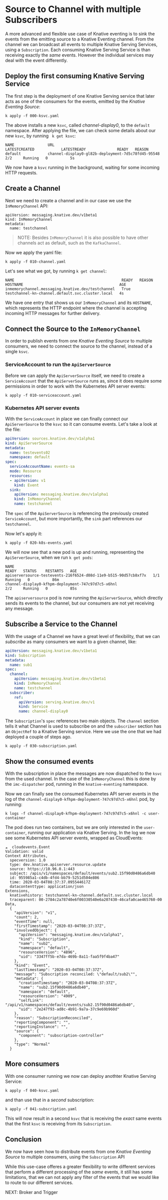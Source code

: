 # Source to Channel with multiple Subscribers 

A more advanced and flexible use case of Knative eventing is to sink the events from the emitting source to a Knative Eventing channel. From the channel we can broadcast all events to multiple Knative Serving Services, using a `Subscription`. Each consuming Knative Serving Service is than receiving exactly the _same_ events. However the individual services may deal with the event differently.

## Deploy the first consuming Knative Serving Service

The first step is the deployment of one Knative Serving service that later acts as one of the consumers for the events, emitted by the _Knative Eventing Source_:

```
k apply -f 000-ksvc.yaml
```

The above installs a new `ksvc`, called _channel-display0_, to the `default` namespace. After applying the file, we can check some details about our new `ksvc`, by running ` k get ksvc`:

```
NAME               URL                                           LATESTCREATED            LATESTREADY              READY   REASON
default     	   channel-display0-gl82b-deployment-7d5c78fd45-95548   2/2     Running   0          5s
```

We now have a `ksvc` running in the background, waiting for some incoming HTTP requests.

## Create a Channel

Next we need to create a channel and in our case we use the `InMemoryChannel` API:

```
apiVersion: messaging.knative.dev/v1beta1
kind: InMemoryChannel
metadata:
  name: testchannel
```

> NOTE: Besides `InMemoryChannel` it is also possible to have other channels act as default, such as the `KafkaChannel`.

Now we apply the yaml file:

```
k apply -f 010-channel.yaml
```

Let's see what we got, by running `k get channel`:

```
NAME                                                READY   REASON   HOSTNAME                                           AGE
inmemorychannel.messaging.knative.dev/testchannel   True             testchannel-kn-channel.default.svc.cluster.local   4s
```

We have one entry that shows us our `InMemoryChannel` and its `HOSTNAME`, which represents the HTTP endpoint where the channel is accepting incoming HTTP messages for further delivery.

## Connect the Source to the `InMemoryChannel`

In order to publish events from one _Knative Eventing Source_ to multiple consumers, we need to connect the source to the channel, instead of a single `ksvc`.


### ServiceAccount to run the `ApiServerSource`

Before we can apply the `ApiServerSource` itself, we need to create a `ServiceAccount` that the `ApiServerSource` runs as, since it does require some permissions in order to work with the Kubernetes API server events:

```
k apply -f 010-serviceaccount.yaml
```

### Kubernetes API server events

With the `ServiceAccount` in place we can finally connect our `ApiServerSource` to the `ksvc` so it can consume events. Let's take a look at the file:

```yaml
apiVersion: sources.knative.dev/v1alpha1
kind: ApiServerSource
metadata:
  name: testevents02
  namespace: default
spec:
  serviceAccountName: events-sa
  mode: Resource
  resources:
  - apiVersion: v1
    kind: Event
  sink:
    apiVersion: messaging.knative.dev/v1alpha1
    kind: InMemoryChannel
    name: testchannel
```

The `spec` of the `ApiServerSource` is referencing the previously created `ServiceAccount`, but more importantly, the `sink` part references our `testchannel`.

Now let's apply it:

```
k apply -f 020-k8s-events.yaml
```

We will now see that a new pod is up and running, representing the `ApiServerSource`, when we run `k get pods`:

```
NAME                                                              READY   STATUS    RESTARTS   AGE
apiserversource-testevents-216f6524-d08d-11e9-b515-90d57cb8xf7x   1/1     Running   0          86m
channel-display0-kfhpm-deployment-747c97d7c5-x6hnl                    2/2     Running   0          85s
```

The `apiserversource` pod is now running the `ApiServerSource`, which directly sends its events to the channel, but our consumers are not yet receiving any message.

## Subscribe a Service to the Channel

With the usage of a Channel we have a great level of flexibility, that we can _subscribe_ as many consumers we want to a given channel, like:

```yaml
apiVersion: messaging.knative.dev/v1beta1
kind: Subscription
metadata:
  name: sub1
spec:
  channel:
    apiVersion: messaging.knative.dev/v1beta1
    kind: InMemoryChannel
    name: testchannel
  subscriber:
    ref:
      apiVersion: serving.knative.dev/v1
      kind: Service
      name: channel-display0
```

The `Subscription`'s `spec` references two main objects. The `channel` section tells it what Channel is used to subscribe on and the `subscriber` section has an `ObjectRef` to a Knative Serving service. Here we use the one that we had deployed a couple of steps ago.

```
k apply -f 030-subscription.yaml
```

## Show the consumed events

With the subscription in place the messages are now dispatched to the `ksvc` from the used channel. In the case of the `InMemoryChannel` this is done by the `imc-dispatcher` pod, running in the `knative-eventing` namespace.

Now we can finally see the consumed Kubernetes API server events in the log of the `channel-display0-kfhpm-deployment-747c97d7c5-x6hnl` pod, by running:

```
k logs -f channel-display0-kfhpm-deployment-747c97d7c5-x6hnl -c user-container
```

The pod does run two containers, but we are only interested in the `user-container`, running our application via Knative Serving. In the log we now see some Kubernetes API server events, wrapped as CloudEvents:

```
☁️  cloudevents.Event
Validation: valid
Context Attributes,
  specversion: 1.0
  type: dev.knative.apiserver.resource.update
  source: https://10.96.0.1:443
  subject: /apis/v1/namespaces/default/events/sub2.15f90d0486a6db40
  id: 955985a1-c4db-4fd4-bb79-5251d504e806
  time: 2020-03-04T08:37:37.095544617Z
  datacontenttype: application/json
Extensions,
  knativehistory: testchannel-kn-channel.default.svc.cluster.local
  traceparent: 00-2784c2a78740e6f00330540e6a207430-46cafa0cae465760-00
Data,
  {
    "apiVersion": "v1",
    "count": 2,
    "eventTime": null,
    "firstTimestamp": "2020-03-04T08:37:37Z",
    "involvedObject": {
      "apiVersion": "messaging.knative.dev/v1alpha1",
      "kind": "Subscription",
      "name": "sub2",
      "namespace": "default",
      "resourceVersion": "4896",
      "uid": "3347ff5b-e7da-469b-8a11-faa5f9f4ba47"
    },
    "kind": "Event",
    "lastTimestamp": "2020-03-04T08:37:37Z",
    "message": "Subscription reconciled: \"default/sub2\"",
    "metadata": {
      "creationTimestamp": "2020-03-04T08:37:37Z",
      "name": "sub2.15f90d0486a6db40",
      "namespace": "default",
      "resourceVersion": "4909",
      "selfLink": "/api/v1/namespaces/default/events/sub2.15f90d0486a6db40",
      "uid": "2e247f93-ad8c-4b91-9a7a-37c9e69b960d"
    },
    "reason": "SubscriptionReconciled",
    "reportingComponent": "",
    "reportingInstance": "",
    "source": {
      "component": "subscription-controller"
    },
    "type": "Normal"
  }
```

## More consumers

With one consumer running we now can deploy anothter Knative Serving Service:

```
k apply -f 040-ksvc.yaml
```

and than use that in a _second_ subscription:

```
k apply -f 041-subscription.yaml
```

This will now result in a second `ksvc` that is receiving the _exact_ same events that the first `ksvc` is receiving from its `Subscription`.

## Conclusion 

We now have seen how to distribute events from one _Knative Eventing Source_ to multiple consumers, using the `Subscription` API

While this use-case offeres a greater flexibility to write different services that perform a different processing of the _same_ events, it still has some limitations, that we can not apply any filter of the events that we would like to route to our different services.

NEXT: Broker and Trigger
